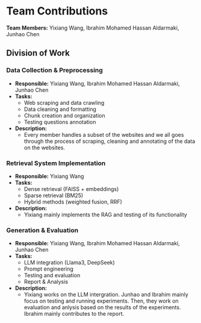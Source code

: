 # Team Contributions

**Team Members:** Yixiang Wang, Ibrahim Mohamed Hassan Aldarmaki, Junhao Chen

## Division of Work

### Data Collection & Preprocessing
- **Responsible:** Yixiang Wang, Ibrahim Mohamed Hassan Aldarmaki, Junhao Chen
- **Tasks:**
  - Web scraping and data crawling
  - Data cleaning and formatting
  - Chunk creation and organization
  - Testing questions annotation
- **Description:**
  - Every member handles a subset of the websites and we all goes through the process of scraping, cleaning and annotating of the data on the websites.

### Retrieval System Implementation
- **Responsible:** Yixiang Wang
- **Tasks:**
  - Dense retrieval (FAISS + embeddings)
  - Sparse retrieval (BM25)
  - Hybrid methods (weighted fusion, RRF)
- **Description:**
  - Yixiang mainly implements the RAG and testing of its functionality

### Generation & Evaluation
- **Responsible:** Yixiang Wang, Ibrahim Mohamed Hassan Aldarmaki, Junhao Chen
- **Tasks:**
  - LLM integration (Llama3, DeepSeek)
  - Prompt engineering
  - Testing and evaluation
  - Report & Analysis
- **Description:**
  - Yixiang works on the LLM intergration. Junhao and Ibrahim mainly focus on testing and running experiments. Then, they work on evaluation and anlysis based on the results of the experiments. Ibrahim mainly contributes to the report.
